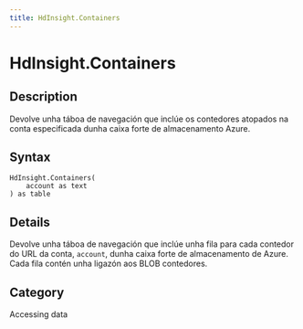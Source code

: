 ```yaml
---
title: HdInsight.Containers
---
```


# HdInsight.Containers


## Description

Devolve unha táboa de navegación que inclúe os contedores atopados na conta especificada dunha caixa forte de almacenamento Azure.


## Syntax

```powerquery
HdInsight.Containers(
    account as text
) as table
```


## Details

Devolve unha táboa de navegación que inclúe unha fila para cada contedor do URL da conta, <code>account</code>, dunha caixa forte de almacenamento de Azure. Cada fila contén unha ligazón aos BLOB contedores.



## Category
Accessing data

